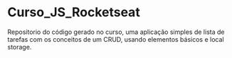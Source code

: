 # Curso_JS_Rocketseat

Repositorio do código gerado no curso, uma aplicação simples de lista de tarefas com os conceitos de um CRUD, usando elementos básicos e local storage.
